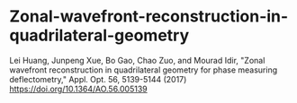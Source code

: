 # Zonal-wavefront-reconstruction-in-quadrilateral-geometry

Lei Huang, Junpeng Xue, Bo Gao, Chao Zuo, and Mourad Idir, "Zonal wavefront reconstruction in quadrilateral geometry for phase measuring deflectometry," Appl. Opt. 56, 5139-5144 (2017) 
https://doi.org/10.1364/AO.56.005139
